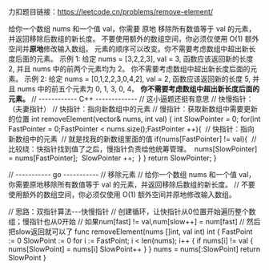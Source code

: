力扣题目链接：https://leetcode.cn/problems/remove-element/

给你一个数组 nums 和一个值 val，你需要 原地 移除所有数值等于 val 的元素，并返回移除后数组的新长度。
不要使用额外的数组空间，你必须仅使用 O(1) 额外空间并**原地**修改输入数组。
元素的顺序可以改变。你不需要考虑数组中超出新长度后面的元素。
示例 1: 给定 nums = [3,2,2,3], val = 3, 函数应该返回新的长度 2, 并且 nums 中的前两个元素均为 2。 你不需要考虑数组中超出新长度后面的元素。
示例 2: 给定 nums = [0,1,2,2,3,0,4,2], val = 2, 函数应该返回新的长度 5, 并且 nums 中的前五个元素为 0, 1, 3, 0, 4。
**你不需要考虑数组中超出新长度后面的元素。**
// ------------ C++ -------------
// 这小逼题还挺有意思
// 快慢指针：（夫妻指针）
// 快指针：指向新数组中的元素
// 慢指针：获取新数组中需要更新的位置
int removeElement(vector<int>& nums, int val)
{
  int SlowPointer = 0;
  for(int FastPointer = 0;FastPointer < nums.size();FastPointer ++){
​    // 快指针：指向新数组中的元素
​    // 就是找我的新数组里面的值
​    if(nums[FastPointer] != val){
​      // 比较绕：快指针找到值了之后，慢指针负责给他统筹管理。
​      nums[SlowPointer] = nums[FastPointer];
​      SlowPointer ++;
​    }
  }
  return SlowPointer;
}
                                                               
// ----------- go -----------
 // 移除元素
// 给你一个数组 nums 和一个值 val，你需要原地移除所有数值等于 val 的元素，并返回移除后数组的新长度。
// 不要使用额外的数组空间，你必须仅使用 O(1) 额外空间并原地修改输入数组。

// 思路：双指针算法---快慢指针
// 创建循环，让快指针从0位置开始遍历整个数组；慢指针也从0开始
// 如果num[fast] != val,num[slow++] = num[fast]
// 然后把slow返回就可以了
func removeElement(nums []int, val int) int {
	FastPoint := 0
	SlowPoint := 0
	for i := FastPoint; i < len(nums); i++ {
		if nums[i] != val {
			nums[SlowPoint] = nums[i]
			SlowPoint++
		}
	}
	nums = nums[:SlowPoint]
	return SlowPoint
}
